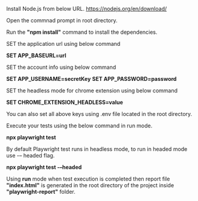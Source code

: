 Install Node.js from below URL.
https://nodejs.org/en/download/

Open the commnad prompt in root directory.

Run the **"npm install"** command to install the dependencies.

SET the application url using below command

**SET APP_BASEURL=url**

SET the account info using below command

**SET APP_USERNAME=secretKey**
**SET APP_PASSWORD=password**

SET the headless mode for chrome extension using below command

**SET CHROME_EXTENSION_HEADLESS=value**

You can also set all above keys using .env file located in the root directory.

Execute your tests using the below command in run mode. 

**npx playwright test**

By default Playwright test runs in headless mode, to run in headed mode use -– headed flag.

**npx playwright test -–headed**

Using **run** mode when test execution is completed then report file **"index.html"** is generated in the root directory of the project inside **"playwright-report"** folder.

